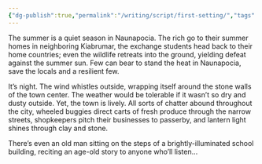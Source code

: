 ```yaml
---
{"dg-publish":true,"permalink":"/writing/script/first-setting/","tags":["scene-draft"],"created":"2025-08-08T22:11:34.908-07:00"}
---
```



The summer is a quiet season in Naunapocia. The rich go to their summer homes in neighboring Kiabrumar, the exchange students head back to their home countries; even the wildlife retreats into the ground, yielding defeat against the summer sun. Few can bear to stand the heat in Naunapocia, save the locals and a resilient few. 

It’s night. The wind whistles outside, wrapping itself around the stone walls of the town center. The weather would be tolerable if it wasn’t so dry and dusty outside. Yet, the town is lively. All sorts of chatter abound throughout the city, wheeled buggies direct carts of fresh produce through the narrow streets, shopkeepers pitch their businesses to passerby, and lantern light shines through clay and stone. 

There’s even an old man sitting on the steps of a brightly-illuminated school building, reciting an age-old story to anyone who’ll listen…


